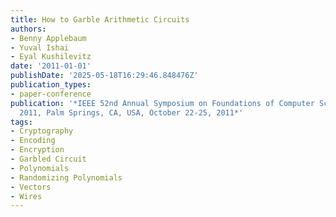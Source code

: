```yaml
---
title: How to Garble Arithmetic Circuits
authors:
- Benny Applebaum
- Yuval Ishai
- Eyal Kushilevitz
date: '2011-01-01'
publishDate: '2025-05-18T16:29:46.848476Z'
publication_types:
- paper-conference
publication: '*IEEE 52nd Annual Symposium on Foundations of Computer Science, FOCS
  2011, Palm Springs, CA, USA, October 22-25, 2011*'
tags:
- Cryptography
- Encoding
- Encryption
- Garbled Circuit
- Polynomials
- Randomizing Polynomials
- Vectors
- Wires
---
```

